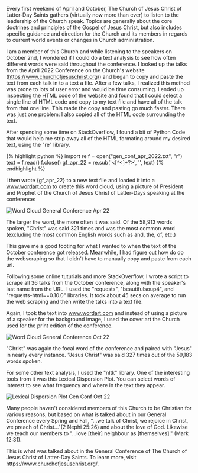 Every first weekend of April and October, The Church of Jesus Christ of Latter-Day Saints gathers (virtually now more than ever) to listen to the leadership of the Church speak. Topics are generally about the core doctrines and principles of the Gospel of Jesus Christ, but also includes specific guidance and direction for the Church and its members in regards to current world events or changes in Church administration.

I am a member of this Church and while listening to the speakers on October 2nd, I wondered if I could do a text analysis to see how often different words were said throughout the conference. I looked up the talks from the April 2022 Conference on the Church's website (https://www.churchofjesuschrist.org/) and began to copy and paste the text from each talk in to a text a file. After a few talks, I realized this method was prone to lots of user error and would be time consuming. I ended up inspecting the HTML code of the website and found that I could select a single line of HTML code and copy to my text file and have all of the talk from that one line. This made the copy and pasting go much faster. There was just one problem: I also copied all of the HTML code surrounding the text.

After spending some time on StackOverflow, I found a bit of Python Code that would help me strip away all of the HTML formating around my desired text, using the "re" library.

{% highlight python %}
import re
f = open(\"gen_conf_apr_2022.txt\", \"r\")
text = f.read()
f.close()
gf_apr_22 = re.sub('<[^<]+?>', '', text)
{% endhighlight %}

I then wrote {gf_apr_22} to a new text file and loaded it into a www.wordart.com to create this word cloud, using a picture of President and Prophet of the Church of Jesus Christ of Latter-Days speaking at the conference:

![Word Cloud General Conference Apr 22]({{site.baseurl}}/assets/img/gc_apr_22_word_art.png)

The larger the word, the more often it was said. Of the 58,913 words spoken, "Christ" was said 321 times and was the most common word (excluding the most common English words such as and, the, of, etc.) 

This gave me a good footing for what I wanted to when the text of the October conference got released. Meanwhile, I had figure out how do do the webscraping so that I didn't have to manually copy and paste from each url. 

Following some online tuturials and more StackOverflow, I wrote a script to scrape all 36 talks from the October conference, along with the speaker's last name from the URL. I used the "requests", "beautifulsoup4", and "requests-html==0.10.0" libraries. It took about 45 secs on average to run the web scraping and then write the talks into a text file. 

Again, I took the text into www.wordart.com and instead of using a picture of a speaker for the background image, I used the cover art the Church used for the print edition of the conference. 

![Word Cloud General Conference Oct 22]({{site.baseurl}}/assets/img/Gen_conf_oct_22_wordcloud.png)

"Christ" was again the focal word of the conference and paired with "Jesus" in nearly every instance. "Jesus Christ" was said 327 times out of the 59,183 words spoken. 

For some other text analysis, I used the "nltk" library. One of the interesting tools from it was this Lexical Dispersion Plot. You can select words of interest to see what frequency and where in the text they appear. 

![Lexical Dispersion Plot Gen Conf Oct 22]({{site.baseurl}}/assets/img/genconf_oct22_dispersion_plot.png)

Many people haven't considered members of this Church to be Christian for various reasons, but based on what is talked about in our General Conference every Spring and Fall, "...we talk of Christ, we rejoice in Christ, we preach of Christ..."(2 Nephi 25:26) and about the love of God. Likewise we teach our members to "...love [their] neighbour as [themselves]." (Mark 12:31).

This is what was talked about in the General Conference of The Church of Jesus Christ of Latter-Day Saints. To learn more, visit https://www.churchofjesuschrist.org/.